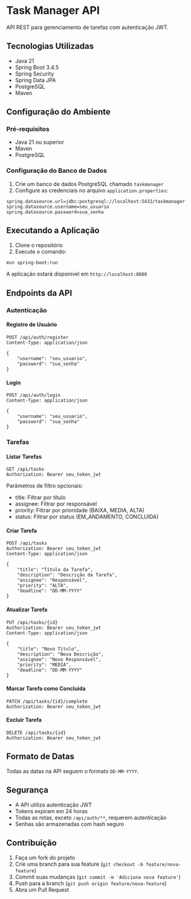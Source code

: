 # Task Manager API

API REST para gerenciamento de tarefas com autenticação JWT.

## Tecnologias Utilizadas

- Java 21
- Spring Boot 3.4.5
- Spring Security
- Spring Data JPA
- PostgreSQL
- Maven

## Configuração do Ambiente

### Pré-requisitos

- Java 21 ou superior
- Maven
- PostgreSQL

### Configuração do Banco de Dados

1. Crie um banco de dados PostgreSQL chamado `taskmanager`
2. Configure as credenciais no arquivo `application.properties`:
```properties
spring.datasource.url=jdbc:postgresql://localhost:5432/taskmanager
spring.datasource.username=seu_usuario
spring.datasource.password=sua_senha
```

## Executando a Aplicação

1. Clone o repositório
2. Execute o comando:
```bash
mvn spring-boot:run
```

A aplicação estará disponível em `http://localhost:8080`

## Endpoints da API

### Autenticação

#### Registro de Usuário
```
POST /api/auth/register
Content-Type: application/json

{
    "username": "seu_usuario",
    "password": "sua_senha"
}
```

#### Login
```
POST /api/auth/login
Content-Type: application/json

{
    "username": "seu_usuario",
    "password": "sua_senha"
}
```

### Tarefas

#### Listar Tarefas
```
GET /api/tasks
Authorization: Bearer seu_token_jwt
```

Parâmetros de filtro opcionais:
- title: Filtrar por título
- assignee: Filtrar por responsável
- priority: Filtrar por prioridade (BAIXA, MEDIA, ALTA)
- status: Filtrar por status (EM_ANDAMENTO, CONCLUIDA)

#### Criar Tarefa
```
POST /api/tasks
Authorization: Bearer seu_token_jwt
Content-Type: application/json

{
    "title": "Título da Tarefa",
    "description": "Descrição da Tarefa",
    "assignee": "Responsável",
    "priority": "ALTA",
    "deadline": "DD-MM-YYYY"
}
```

#### Atualizar Tarefa
```
PUT /api/tasks/{id}
Authorization: Bearer seu_token_jwt
Content-Type: application/json

{
    "title": "Novo Título",
    "description": "Nova Descrição",
    "assignee": "Novo Responsável",
    "priority": "MEDIA",
    "deadline": "DD-MM-YYYY"
}
```

#### Marcar Tarefa como Concluída
```
PATCH /api/tasks/{id}/complete
Authorization: Bearer seu_token_jwt
```

#### Excluir Tarefa
```
DELETE /api/tasks/{id}
Authorization: Bearer seu_token_jwt
```

## Formato de Datas

Todas as datas na API seguem o formato `DD-MM-YYYY`.

## Segurança

- A API utiliza autenticação JWT
- Tokens expiram em 24 horas
- Todas as rotas, exceto `/api/auth/**`, requerem autenticação
- Senhas são armazenadas com hash seguro

## Contribuição

1. Faça um fork do projeto
2. Crie uma branch para sua feature (`git checkout -b feature/nova-feature`)
3. Commit suas mudanças (`git commit -m 'Adiciona nova feature'`)
4. Push para a branch (`git push origin feature/nova-feature`)
5. Abra um Pull Request 